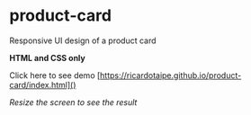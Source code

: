 # product-card

Responsive UI design of a product card

**HTML and CSS only**

Click here to see demo
[https://ricardotaipe.github.io/product-card/index.html]()


_Resize the screen to see the result_
